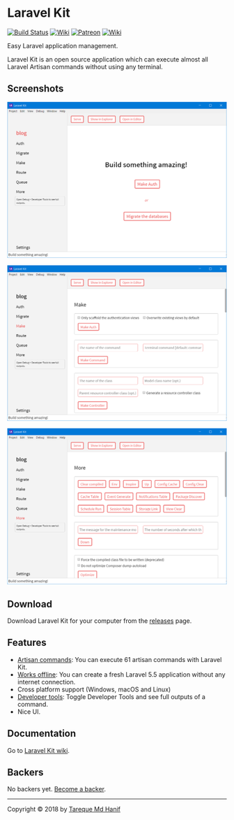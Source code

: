 # Laravel Kit

[![Build Status](https://travis-ci.org/tarequemdhanif/laravel-kit.svg?branch=master)](https://travis-ci.org/tarequemdhanif/laravel-kit) [![Wiki](https://img.shields.io/badge/wiki-working_on_it-yellow.svg)](https://github.com/tarequemdhanif/laravel-kit/wiki) [![Patreon](https://img.shields.io/badge/support-patreon-orange.svg)](https://patreon.com/tarequemdhanif) [![Wiki](https://img.shields.io/badge/donate-paypal-blue.svg)](https://paypal.me/tarequemdhanif) 

Easy Laravel application management.

Laravel Kit is an open source application which can execute almost all Laravel Artisan commands without using any terminal.

## Screenshots

![Main](screenshots/main.png)



![Main](screenshots/make.png)

![Main](screenshots/more.png)

## Download

Download Laravel Kit for your computer from the [releases](https://github.com/tarequemdhanif/laravel-kit/releases/latest) page.

## Features

* [Artisan commands](#): You can execute 61 artisan commands with Laravel Kit.
* [Works offline](#): You can create a fresh Laravel 5.5 application without any internet connection.
* Cross platform support (Windows, macOS and Linux)
* [Developer tools](#): Toggle Developer Tools and see full outputs of a command.
* Nice UI.


## Documentation

Go to [Laravel Kit wiki](https://github.com/tarequemdhanif/laravel-kit/wiki).

## Backers

No backers yet. [Become a backer](patreon.com/tarequemdhanif).

------

Copyright © 2018 by [Tareque Md Hanif](https://github.com/tarequemdhanif)
